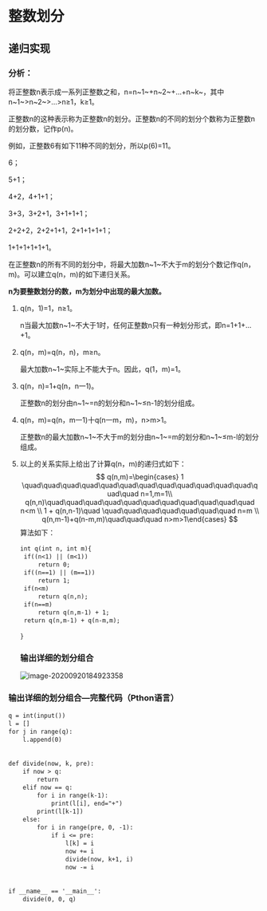 # 整数划分



## 递归实现

### 分析：

将正整数n表示成一系列正整数之和，n=n~1~+n~2~+…+n~k~，其中n~1~>n~2~>…>n≥1，k≥1。

正整数n的这种表示称为正整数n的划分。正整数n的不同的划分个数称为正整数n的划分数，记作p(n)。

例如，正整数6有如下11种不同的划分，所以p(6)=11。

6；

5+1；

4+2，4+1+1；

3+3，3+2+1，3+1+1+1；

2+2+2，2+2+1+1，2+1+1+1+1；

1+1+1+1+1+1。

在正整数n的所有不同的划分中，将最大加数n~1~不大于m的划分个数记作q(n，m)。可以建立q(n，m)的如下递归关系。

**n为要整数划分的数，m为划分中出现的最大加数。**

1. q(n，1)=1，n≥1。

   n当最大加数n~1~不大于1时，任何正整数n只有一种划分形式，即n=1+1+…+1。

2. q(n，m)=q(n，n)，m≥n。

   最大加数n~1~实际上不能大于n。因此，q(1，m)=1。

3. q(n，n)=1+q(n，n一1)。

   正整数n的划分由n~1~=n的划分和n~1~≤n-1的划分组成。

4. q(n，m)=q(n，m一1)十q(n一m，m)，n>m>1。

   正整数n的最大加数n~1~不大于m的划分由n~1~=m的划分和n~1~≤m-l的划分组成。

5. 以上的关系实际上给出了计算q(n，m)的递归式如下：
   $$
   q(n,m)=\begin{cases} 1 \quad\quad\quad\quad\quad\quad\quad\quad\quad\quad\quad\quad\quad\quad n=1,m=1\\ q(n,n)\quad\quad\quad\quad\quad\quad\quad\quad\quad\quad\quad n<m \\ 1 + q(n,n-1)\quad \quad\quad\quad\quad\quad\quad\quad n=m \\ q(n,m-1)+q(n-m,m)\quad\quad\quad n>m>1\end{cases}
   $$
   算法如下：

   ```
   int q(int n, int m){
   	if((n<1) || (m<1))
   		return 0;
   	if((n==1) || (m==1))
   		return 1;
   	if(n<m)
   		return q(n,n);
   	if(n==m)
   		return q(n,m-1) + 1;
   	return q(n,m-1) + q(n-m,m);
   		
   }
   ```

   

   ### 输出详细的划分组合

   ![image-20200920184923358](..\..\image\image-20200920184923358.png)



### 输出详细的划分组合—完整代码（Pthon语言）

```
q = int(input())
l = []
for j in range(q):
    l.append(0)


def divide(now, k, pre):
    if now > q:
        return
    elif now == q:
        for i in range(k-1):
            print(l[i], end="+")
        print(l[k-1])
    else:
        for i in range(pre, 0, -1):
            if i <= pre:
                l[k] = i
                now += i
                divide(now, k+1, i)
                now -= i


if __name__ == '__main__':
    divide(0, 0, q)
```

